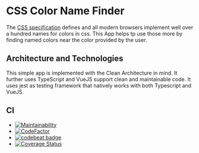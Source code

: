 # CSS Color Name Finder

The [CSS specification](https://www.w3.org/TR/css-color-3/#svg-color) defines and all modern browsers implement well over a hundred names for colors in css.
This App helps tp use those more by finding named colors near the color provided by the user.

## Architecture and Technologies

This simple app is implemented with the Clean Architecture in mind.
It further uses TypeScript and VueJS support clean and maintainable code.
It uses jest as testing framework that natively works with both Typescript and VueJS.

## CI

* [![Maintainability](https://api.codeclimate.com/v1/badges/da6d61da0e95ceece874/maintainability)](https://codeclimate.com/github/micgro42/cssColorNameFinder/maintainability)
* [![CodeFactor](https://www.codefactor.io/repository/github/micgro42/csscolornamefinder/badge)](https://www.codefactor.io/repository/github/micgro42/csscolornamefinder)
* [![codebeat badge](https://codebeat.co/badges/6d3df6a7-835d-4e68-b3ac-3944b7ff34b8)](https://codebeat.co/projects/github-com-micgro42-csscolornamefinder-master)
* [![Coverage Status](https://coveralls.io/repos/github/micgro42/cssColorNameFinder/badge.svg?branch=master)](https://coveralls.io/github/micgro42/cssColorNameFinder?branch=master)
